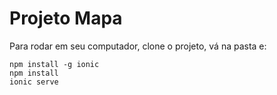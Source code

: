 # Projeto Mapa

Para rodar em seu computador, clone o projeto, vá na pasta e:

    npm install -g ionic
    npm install
    ionic serve